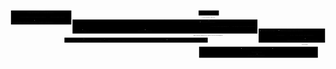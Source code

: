 <svg aria-roledescription="flowchart-v2" role="graphics-document document" viewBox="-8 -8 5288.828125 809.5" style="max-width: 5288.828125px;" xmlns="http://www.w3.org/2000/svg" width="100%" id="mermaid-svg-1756378413667-5nuc6ie6o"><style>#mermaid-svg-1756378413667-5nuc6ie6o{font-family:"trebuchet ms",verdana,arial,sans-serif;font-size:16px;fill:rgba(204, 204, 204, 0.87);}#mermaid-svg-1756378413667-5nuc6ie6o .error-icon{fill:#bf616a;}#mermaid-svg-1756378413667-5nuc6ie6o .error-text{fill:#bf616a;stroke:#bf616a;}#mermaid-svg-1756378413667-5nuc6ie6o .edge-thickness-normal{stroke-width:2px;}#mermaid-svg-1756378413667-5nuc6ie6o .edge-thickness-thick{stroke-width:3.5px;}#mermaid-svg-1756378413667-5nuc6ie6o .edge-pattern-solid{stroke-dasharray:0;}#mermaid-svg-1756378413667-5nuc6ie6o .edge-pattern-dashed{stroke-dasharray:3;}#mermaid-svg-1756378413667-5nuc6ie6o .edge-pattern-dotted{stroke-dasharray:2;}#mermaid-svg-1756378413667-5nuc6ie6o .marker{fill:rgba(204, 204, 204, 0.87);stroke:rgba(204, 204, 204, 0.87);}#mermaid-svg-1756378413667-5nuc6ie6o .marker.cross{stroke:rgba(204, 204, 204, 0.87);}#mermaid-svg-1756378413667-5nuc6ie6o svg{font-family:"trebuchet ms",verdana,arial,sans-serif;font-size:16px;}#mermaid-svg-1756378413667-5nuc6ie6o .label{font-family:"trebuchet ms",verdana,arial,sans-serif;color:rgba(204, 204, 204, 0.87);}#mermaid-svg-1756378413667-5nuc6ie6o .cluster-label text{fill:#ffffff;}#mermaid-svg-1756378413667-5nuc6ie6o .cluster-label span,#mermaid-svg-1756378413667-5nuc6ie6o p{color:#ffffff;}#mermaid-svg-1756378413667-5nuc6ie6o .label text,#mermaid-svg-1756378413667-5nuc6ie6o span,#mermaid-svg-1756378413667-5nuc6ie6o p{fill:rgba(204, 204, 204, 0.87);color:rgba(204, 204, 204, 0.87);}#mermaid-svg-1756378413667-5nuc6ie6o .node rect,#mermaid-svg-1756378413667-5nuc6ie6o .node circle,#mermaid-svg-1756378413667-5nuc6ie6o .node ellipse,#mermaid-svg-1756378413667-5nuc6ie6o .node polygon,#mermaid-svg-1756378413667-5nuc6ie6o .node path{fill:#1a1a1a;stroke:#2a2a2a;stroke-width:1px;}#mermaid-svg-1756378413667-5nuc6ie6o .flowchart-label text{text-anchor:middle;}#mermaid-svg-1756378413667-5nuc6ie6o .node .label{text-align:center;}#mermaid-svg-1756378413667-5nuc6ie6o .node.clickable{cursor:pointer;}#mermaid-svg-1756378413667-5nuc6ie6o .arrowheadPath{fill:#e5e5e5;}#mermaid-svg-1756378413667-5nuc6ie6o .edgePath .path{stroke:rgba(204, 204, 204, 0.87);stroke-width:2.0px;}#mermaid-svg-1756378413667-5nuc6ie6o .flowchart-link{stroke:rgba(204, 204, 204, 0.87);fill:none;}#mermaid-svg-1756378413667-5nuc6ie6o .edgeLabel{background-color:#1a1a1a99;text-align:center;}#mermaid-svg-1756378413667-5nuc6ie6o .edgeLabel rect{opacity:0.5;background-color:#1a1a1a99;fill:#1a1a1a99;}#mermaid-svg-1756378413667-5nuc6ie6o .labelBkg{background-color:rgba(26, 26, 26, 0.5);}#mermaid-svg-1756378413667-5nuc6ie6o .cluster rect{fill:rgba(64, 64, 64, 0.47);stroke:#30373a;stroke-width:1px;}#mermaid-svg-1756378413667-5nuc6ie6o .cluster text{fill:#ffffff;}#mermaid-svg-1756378413667-5nuc6ie6o .cluster span,#mermaid-svg-1756378413667-5nuc6ie6o p{color:#ffffff;}#mermaid-svg-1756378413667-5nuc6ie6o div.mermaidTooltip{position:absolute;text-align:center;max-width:200px;padding:2px;font-family:"trebuchet ms",verdana,arial,sans-serif;font-size:12px;background:#88c0d0;border:1px solid #30373a;border-radius:2px;pointer-events:none;z-index:100;}#mermaid-svg-1756378413667-5nuc6ie6o .flowchartTitleText{text-anchor:middle;font-size:18px;fill:rgba(204, 204, 204, 0.87);}#mermaid-svg-1756378413667-5nuc6ie6o :root{--mermaid-font-family:"trebuchet ms",verdana,arial,sans-serif;}#mermaid-svg-1756378413667-5nuc6ie6o .process&gt;*{fill:#f9f!important;stroke:#333!important;stroke-width:2px!important;}#mermaid-svg-1756378413667-5nuc6ie6o .process span{fill:#f9f!important;stroke:#333!important;stroke-width:2px!important;}</style><g><marker orient="auto" markerHeight="12" markerWidth="12" markerUnits="userSpaceOnUse" refY="5" refX="6" viewBox="0 0 10 10" class="marker flowchart" id="mermaid-svg-1756378413667-5nuc6ie6o_flowchart-pointEnd"><path style="stroke-width: 1; stroke-dasharray: 1, 0;" class="arrowMarkerPath" d="M 0 0 L 10 5 L 0 10 z"/></marker><marker orient="auto" markerHeight="12" markerWidth="12" markerUnits="userSpaceOnUse" refY="5" refX="4.5" viewBox="0 0 10 10" class="marker flowchart" id="mermaid-svg-1756378413667-5nuc6ie6o_flowchart-pointStart"><path style="stroke-width: 1; stroke-dasharray: 1, 0;" class="arrowMarkerPath" d="M 0 5 L 10 10 L 10 0 z"/></marker><marker orient="auto" markerHeight="11" markerWidth="11" markerUnits="userSpaceOnUse" refY="5" refX="11" viewBox="0 0 10 10" class="marker flowchart" id="mermaid-svg-1756378413667-5nuc6ie6o_flowchart-circleEnd"><circle style="stroke-width: 1; stroke-dasharray: 1, 0;" class="arrowMarkerPath" r="5" cy="5" cx="5"/></marker><marker orient="auto" markerHeight="11" markerWidth="11" markerUnits="userSpaceOnUse" refY="5" refX="-1" viewBox="0 0 10 10" class="marker flowchart" id="mermaid-svg-1756378413667-5nuc6ie6o_flowchart-circleStart"><circle style="stroke-width: 1; stroke-dasharray: 1, 0;" class="arrowMarkerPath" r="5" cy="5" cx="5"/></marker><marker orient="auto" markerHeight="11" markerWidth="11" markerUnits="userSpaceOnUse" refY="5.2" refX="12" viewBox="0 0 11 11" class="marker cross flowchart" id="mermaid-svg-1756378413667-5nuc6ie6o_flowchart-crossEnd"><path style="stroke-width: 2; stroke-dasharray: 1, 0;" class="arrowMarkerPath" d="M 1,1 l 9,9 M 10,1 l -9,9"/></marker><marker orient="auto" markerHeight="11" markerWidth="11" markerUnits="userSpaceOnUse" refY="5.2" refX="-1" viewBox="0 0 11 11" class="marker cross flowchart" id="mermaid-svg-1756378413667-5nuc6ie6o_flowchart-crossStart"><path style="stroke-width: 2; stroke-dasharray: 1, 0;" class="arrowMarkerPath" d="M 1,1 l 9,9 M 10,1 l -9,9"/></marker><g class="root"><g class="clusters"><g id="NET_Incentives_2meme_Design" class="cluster default flowchart-label"><rect height="83.5" width="2405.296875" y="456" x="897.87890625" ry="0" rx="0" style=""/><g transform="translate(1988.26171875, 456)" class="cluster-label"><foreignObject height="18.5" width="224.53125"><div style="display: inline-block; white-space: nowrap;" xmlns="http://www.w3.org/1999/xhtml"><span class="nodeLabel">NET_Incentives_2meme_Design</span></div></foreignObject></g></g><g id="Prove_Storage_Capacity" class="cluster default flowchart-label"><rect height="235.5" width="1114.90234375" y="304" x="4157.92578125" ry="0" rx="0" style=""/><g transform="translate(4629.205078125, 304)" class="cluster-label"><foreignObject height="18.5" width="172.34375"><div style="display: inline-block; white-space: nowrap;" xmlns="http://www.w3.org/1999/xhtml"><span class="nodeLabel">Prove_Storage_Capacity</span></div></foreignObject></g></g><g id="Prove_Localization" class="cluster default flowchart-label"><rect height="185.5" width="1993.525390625" y="608" x="3158.7109375" ry="0" rx="0" style=""/><g transform="translate(4088.2431640625, 608)" class="cluster-label"><foreignObject height="18.5" width="134.4609375"><div style="display: inline-block; white-space: nowrap;" xmlns="http://www.w3.org/1999/xhtml"><span class="nodeLabel">Prove_Localization</span></div></foreignObject></g></g><g id="Enforce_Localization" class="cluster default flowchart-label"><rect height="235.5" width="1013.46875" y="0" x="0" ry="0" rx="0" style=""/><g transform="translate(431.93359375, 0)" class="cluster-label"><foreignObject height="18.5" width="149.6015625"><div style="display: inline-block; white-space: nowrap;" xmlns="http://www.w3.org/1999/xhtml"><span class="nodeLabel">Enforce_Localization</span></div></foreignObject></g></g><g id="Jurisdiction_Specific_L1_Cluster_EU" class="cluster default flowchart-label"><rect height="235.5" width="3104.45703125" y="152" x="1033.46875" ry="0" rx="0" style=""/><g transform="translate(2456.060546875, 152)" class="cluster-label"><foreignObject height="18.5" width="259.2734375"><div style="display: inline-block; white-space: nowrap;" xmlns="http://www.w3.org/1999/xhtml"><span class="nodeLabel">Jurisdiction_Specific_L1_Cluster_EU</span></div></foreignObject></g></g><g id="Global_L0_Network" class="cluster default flowchart-label"><rect height="83.5" width="340.2265625" y="0" x="3150.19140625" ry="0" rx="0" style=""/><g transform="translate(3250.5546875, 0)" class="cluster-label"><foreignObject height="18.5" width="139.5"><div style="display: inline-block; white-space: nowrap;" xmlns="http://www.w3.org/1999/xhtml"><span class="nodeLabel">Global_L0_Network</span></div></foreignObject></g></g></g><g class="edgePaths"><path marker-end="url(#mermaid-svg-1756378413667-5nuc6ie6o_flowchart-pointEnd)" style="fill:none;" class="edge-thickness-normal edge-pattern-solid flowchart-link LS-L1 LE-Node1" id="L-L1-Node1-0" d="M3183.191,196.45L2852.633,202.958C2522.074,209.466,1860.957,222.483,1530.398,234.7C1199.84,246.917,1199.84,258.333,1199.84,269.75C1199.84,281.167,1199.84,292.583,1199.84,301.575C1199.84,310.567,1199.84,317.133,1199.84,320.417L1199.84,323.7"/><path marker-end="url(#mermaid-svg-1756378413667-5nuc6ie6o_flowchart-pointEnd)" style="fill:none;" class="edge-thickness-normal edge-pattern-solid flowchart-link LS-L1 LE-Node2" id="L-L1-Node2-0" d="M3183.191,199.102L3027.789,205.169C2872.386,211.235,2561.581,223.367,2406.178,235.142C2250.775,246.917,2250.775,258.333,2250.775,269.75C2250.775,281.167,2250.775,292.583,2250.775,301.575C2250.775,310.567,2250.775,317.133,2250.775,320.417L2250.775,323.7"/><path marker-end="url(#mermaid-svg-1756378413667-5nuc6ie6o_flowchart-pointEnd)" style="fill:none;" class="edge-thickness-normal edge-pattern-solid flowchart-link LS-App LE-L1" id="L-App-L1-0" d="M623.231,58.5L651.884,62.667C680.537,66.833,737.843,75.167,766.496,85.042C795.148,94.917,795.148,106.333,795.148,117.75C795.148,129.167,795.148,140.583,1192.272,152.858C1589.396,165.132,2383.644,178.264,2780.768,184.83L3177.892,191.395"/><path marker-end="url(#mermaid-svg-1756378413667-5nuc6ie6o_flowchart-pointEnd)" style="fill:none;" class="edge-thickness-normal edge-pattern-solid flowchart-link LS-L0 LE-L1" id="L-L0-L1-0" d="M3320.305,58.5L3320.305,62.667C3320.305,66.833,3320.305,75.167,3320.305,85.042C3320.305,94.917,3320.305,106.333,3320.305,117.75C3320.305,129.167,3320.305,140.583,3320.305,149.575C3320.305,158.567,3320.305,165.133,3320.305,168.417L3320.305,171.7"/><path marker-end="url(#mermaid-svg-1756378413667-5nuc6ie6o_flowchart-pointEnd)" style="fill:none;" class="edge-thickness-normal edge-pattern-solid flowchart-link LS-App LE-Restrict" id="L-App-Restrict-0" d="M463.984,58.5L453.023,62.667C442.062,66.833,420.141,75.167,409.18,85.042C398.219,94.917,398.219,106.333,398.219,117.75C398.219,129.167,398.219,140.583,398.219,149.575C398.219,158.567,398.219,165.133,398.219,168.417L398.219,171.7"/><path marker-end="url(#mermaid-svg-1756378413667-5nuc6ie6o_flowchart-pointEnd)" style="fill:none;" class="edge-thickness-normal edge-pattern-solid flowchart-link LS-L1 LE-Proofs" id="L-L1-Proofs-0" d="M3321.457,210.5L3321.743,214.667C3322.03,218.833,3322.603,227.167,3322.889,237.042C3323.176,246.917,3323.176,258.333,3323.176,269.75C3323.176,281.167,3323.176,292.583,3323.176,305.25C3323.176,317.917,3323.176,331.833,3323.176,345.75C3323.176,359.667,3323.176,373.583,3323.176,386.25C3323.176,398.917,3323.176,410.333,3323.176,421.75C3323.176,433.167,3323.176,444.583,3323.176,457.25C3323.176,469.917,3323.176,483.833,3323.176,497.75C3323.176,511.667,3323.176,525.583,3323.176,538.25C3323.176,550.917,3323.176,562.333,3323.176,573.75C3323.176,585.167,3323.176,596.583,3414.577,607.017C3505.977,617.45,3688.779,626.9,3780.179,631.625L3871.58,636.35"/><path marker-end="url(#mermaid-svg-1756378413667-5nuc6ie6o_flowchart-pointEnd)" style="fill:none;" class="edge-thickness-normal edge-pattern-solid flowchart-link LS-Proofs LE-ZK" id="L-Proofs-ZK-0" d="M4130.803,666.5L4130.803,672.208C4130.803,677.917,4130.803,689.333,4130.803,699.867C4130.803,710.4,4130.803,720.05,4130.803,724.875L4130.803,729.7"/><path marker-end="url(#mermaid-svg-1756378413667-5nuc6ie6o_flowchart-pointEnd)" style="fill:none;" class="edge-thickness-normal edge-pattern-solid flowchart-link LS-L1 LE-Attest" id="L-L1-Attest-0" d="M3396.918,210.5L3415.976,214.667C3435.034,218.833,3473.15,227.167,3492.208,237.042C3511.266,246.917,3511.266,258.333,3511.266,269.75C3511.266,281.167,3511.266,292.583,3623.993,304.076C3736.721,315.569,3962.177,327.137,4074.905,332.922L4187.633,338.706"/><path marker-end="url(#mermaid-svg-1756378413667-5nuc6ie6o_flowchart-pointEnd)" style="fill:none;" class="edge-thickness-normal edge-pattern-solid flowchart-link LS-L1 LE-Challenge" id="L-L1-Challenge-0" d="M3457.418,203.48L3532.622,208.817C3607.826,214.153,3758.233,224.827,3833.437,235.872C3908.641,246.917,3908.641,258.333,3908.641,269.75C3908.641,281.167,3908.641,292.583,4007.469,303.368C4106.297,314.153,4303.953,324.305,4402.781,329.381L4501.609,334.458"/><path marker-end="url(#mermaid-svg-1756378413667-5nuc6ie6o_flowchart-pointEnd)" style="fill:none;" class="edge-thickness-normal edge-pattern-solid flowchart-link LS-Challenge LE-Verify" id="L-Challenge-Verify-0" d="M4807.354,362.5L4828.721,366.667C4850.089,370.833,4892.824,379.167,4914.191,389.042C4935.559,398.917,4935.559,410.333,4935.559,421.75C4935.559,433.167,4935.559,444.583,4935.559,453.575C4935.559,462.567,4935.559,469.133,4935.559,472.417L4935.559,475.7"/><path marker-end="url(#mermaid-svg-1756378413667-5nuc6ie6o_flowchart-pointEnd)" style="fill:none;" class="edge-thickness-normal edge-pattern-solid flowchart-link LS-Verify LE-Proofs" id="L-Verify-Proofs-0" d="M4935.559,514.5L4935.559,518.667C4935.559,522.833,4935.559,531.167,4935.559,541.042C4935.559,550.917,4935.559,562.333,4935.559,573.75C4935.559,585.167,4935.559,596.583,4844.636,607.009C4753.714,617.434,4571.87,626.868,4480.948,631.585L4390.025,636.302"/><path marker-end="url(#mermaid-svg-1756378413667-5nuc6ie6o_flowchart-pointEnd)" style="fill:none;" class="edge-thickness-normal edge-pattern-solid flowchart-link LS-Node1 LE-Stake" id="L-Node1-Stake-0" d="M1199.84,362.5L1199.84,366.667C1199.84,370.833,1199.84,379.167,1199.84,389.042C1199.84,398.917,1199.84,410.333,1199.84,421.75C1199.84,433.167,1199.84,444.583,1204.256,453.899C1208.672,463.216,1217.503,470.431,1221.919,474.039L1226.335,477.647"/><path marker-end="url(#mermaid-svg-1756378413667-5nuc6ie6o_flowchart-pointEnd)" style="fill:none;" class="edge-thickness-normal edge-pattern-solid flowchart-link LS-Node2 LE-Stake" id="L-Node2-Stake-0" d="M2250.775,362.5L2250.775,366.667C2250.775,370.833,2250.775,379.167,2250.775,389.042C2250.775,398.917,2250.775,410.333,2250.775,421.75C2250.775,433.167,2250.775,444.583,2138.029,455C2025.283,465.416,1799.791,474.832,1687.045,479.54L1574.299,484.248"/><path marker-end="url(#mermaid-svg-1756378413667-5nuc6ie6o_flowchart-pointEnd)" style="fill:none;" class="edge-thickness-normal edge-pattern-solid flowchart-link LS-Challenge LE-Rewards" id="L-Challenge-Rewards-0" d="M4644.071,362.5L4624.821,366.667C4605.571,370.833,4567.071,379.167,4547.82,389.042C4528.57,398.917,4528.57,410.333,4528.57,421.75C4528.57,433.167,4528.57,444.583,4209.92,455.804C3891.27,467.025,3253.97,478.05,2935.32,483.562L2616.67,489.075"/><path marker-end="url(#mermaid-svg-1756378413667-5nuc6ie6o_flowchart-pointEnd)" style="fill:none;" class="edge-thickness-normal edge-pattern-solid flowchart-link LS-Challenge LE-Penalties" id="L-Challenge-Penalties-0" d="M4720.305,362.5L4720.019,366.667C4719.732,370.833,4719.159,379.167,4718.872,389.042C4718.586,398.917,4718.586,410.333,4718.586,421.75C4718.586,433.167,4718.586,444.583,4477.734,456.025C4236.882,467.467,3755.178,478.934,3514.326,484.668L3273.474,490.401"/></g><g class="edgeLabels"><g class="edgeLabel"><g transform="translate(0, 0)" class="label"><foreignObject height="0" width="0"><div style="display: inline-block; white-space: nowrap;" xmlns="http://www.w3.org/1999/xhtml"><span class="edgeLabel"></span></div></foreignObject></g></g><g class="edgeLabel"><g transform="translate(0, 0)" class="label"><foreignObject height="0" width="0"><div style="display: inline-block; white-space: nowrap;" xmlns="http://www.w3.org/1999/xhtml"><span class="edgeLabel"></span></div></foreignObject></g></g><g transform="translate(795.1484375, 117.75)" class="edgeLabel"><g transform="translate(-136.72265625, -9.25)" class="label"><foreignObject height="18.5" width="273.4453125"><div style="display: inline-block; white-space: nowrap;" xmlns="http://www.w3.org/1999/xhtml"><span class="edgeLabel">Deploy to L1 destination /cluster/join</span></div></foreignObject></g></g><g transform="translate(3320.3046875, 117.75)" class="edgeLabel"><g transform="translate(-116.515625, -9.25)" class="label"><foreignObject height="18.5" width="233.03125"><div style="display: inline-block; white-space: nowrap;" xmlns="http://www.w3.org/1999/xhtml"><span class="edgeLabel">L0 Peer Connections Global Sync</span></div></foreignObject></g></g><g transform="translate(398.21875, 117.75)" class="edgeLabel"><g transform="translate(-240.20703125, -9.25)" class="label"><foreignObject height="18.5" width="480.4140625"><div style="display: inline-block; white-space: nowrap;" xmlns="http://www.w3.org/1999/xhtml"><span class="edgeLabel">Query Peers /node/info /cluster/info Filter by Host IP/Jurisdiction</span></div></foreignObject></g></g><g transform="translate(3323.17578125, 421.75)" class="edgeLabel"><g transform="translate(-263.796875, -9.25)" class="label"><foreignObject height="18.5" width="527.59375"><div style="display: inline-block; white-space: nowrap;" xmlns="http://www.w3.org/1999/xhtml"><span class="edgeLabel">Signed Operations SignatureProof in Signed.scala Verify hasValidSignature</span></div></foreignObject></g></g><g transform="translate(4130.802734375, 700.75)" class="edgeLabel"><g transform="translate(-93.9609375, -9.25)" class="label"><foreignObject height="18.5" width="187.921875"><div style="display: inline-block; white-space: nowrap;" xmlns="http://www.w3.org/1999/xhtml"><span class="edgeLabel">Optional ZKWasmExecutor</span></div></foreignObject></g></g><g transform="translate(3511.265625, 269.75)" class="edgeLabel"><g transform="translate(-168.08984375, -9.25)" class="label"><foreignObject height="18.5" width="336.1796875"><div style="display: inline-block; white-space: nowrap;" xmlns="http://www.w3.org/1999/xhtml"><span class="edgeLabel">Self-Attestation in NodeInfo Signed during Join</span></div></foreignObject></g></g><g transform="translate(3908.640625, 269.75)" class="edgeLabel"><g transform="translate(-209.28515625, -9.25)" class="label"><foreignObject height="18.5" width="418.5703125"><div style="display: inline-block; white-space: nowrap;" xmlns="http://www.w3.org/1999/xhtml"><span class="edgeLabel">Cluster Challenges Gossip/Consensus Rounds in RoundData</span></div></foreignObject></g></g><g transform="translate(4935.55859375, 421.75)" class="edgeLabel"><g transform="translate(-163.5, -9.25)" class="label"><foreignObject height="18.5" width="327"><div style="display: inline-block; white-space: nowrap;" xmlns="http://www.w3.org/1999/xhtml"><span class="edgeLabel">Failures Lower Trust Scores SelectActivePeers</span></div></foreignObject></g></g><g transform="translate(4935.55859375, 573.75)" class="edgeLabel"><g transform="translate(-55.1015625, -9.25)" class="label"><foreignObject height="18.5" width="110.203125"><div style="display: inline-block; white-space: nowrap;" xmlns="http://www.w3.org/1999/xhtml"><span class="edgeLabel">Historical Audit</span></div></foreignObject></g></g><g class="edgeLabel"><g transform="translate(0, 0)" class="label"><foreignObject height="0" width="0"><div style="display: inline-block; white-space: nowrap;" xmlns="http://www.w3.org/1999/xhtml"><span class="edgeLabel"></span></div></foreignObject></g></g><g class="edgeLabel"><g transform="translate(0, 0)" class="label"><foreignObject height="0" width="0"><div style="display: inline-block; white-space: nowrap;" xmlns="http://www.w3.org/1999/xhtml"><span class="edgeLabel"></span></div></foreignObject></g></g><g transform="translate(4528.5703125, 421.75)" class="edgeLabel"><g transform="translate(-65.2109375, -9.25)" class="label"><foreignObject height="18.5" width="130.421875"><div style="display: inline-block; white-space: nowrap;" xmlns="http://www.w3.org/1999/xhtml"><span class="edgeLabel">Pass Earn Rewards</span></div></foreignObject></g></g><g transform="translate(4718.5859375, 421.75)" class="edgeLabel"><g transform="translate(-33.47265625, -9.25)" class="label"><foreignObject height="18.5" width="66.9453125"><div style="display: inline-block; white-space: nowrap;" xmlns="http://www.w3.org/1999/xhtml"><span class="edgeLabel">Fail Slash</span></div></foreignObject></g></g></g><g class="nodes"><g transform="translate(1250.94140625, 497.75)" id="flowchart-Stake-151" class="node default process flowchart-label"><rect height="33.5" width="636.125" y="-16.75" x="-318.0625" ry="0" rx="0" style="" class="basic label-container"/><g transform="translate(-310.5625, -9.25)" style="" class="label"><rect/><foreignObject height="18.5" width="621.125"><div style="display: inline-block; white-space: nowrap;" xmlns="http://www.w3.org/1999/xhtml"><span class="nodeLabel">Stake NET Collateral --collateral in CLI Boosts Selection Odds SelectActivePeers Scores</span></div></foreignObject></g></g><g transform="translate(2115.1875, 497.75)" id="flowchart-Rewards-156" class="node default process flowchart-label"><rect height="33.5" width="992.3671875" y="-16.75" x="-496.18359375" ry="0" rx="0" style="" class="basic label-container"/><g transform="translate(-488.68359375, -9.25)" style="" class="label"><rect/><foreignObject height="18.5" width="977.3671875"><div style="display: inline-block; white-space: nowrap;" xmlns="http://www.w3.org/1999/xhtml"><span class="nodeLabel">Rewards for Honesty/Performance Earn NET for Blocks/Snapshots Performance Meme High Storage Bonus Virality Meme Reporting Issues</span></div></foreignObject></g></g><g transform="translate(2964.7734375, 497.75)" id="flowchart-Penalties-157" class="node default process flowchart-label"><rect height="33.5" width="606.8046875" y="-16.75" x="-303.40234375" ry="0" rx="0" style="" class="basic label-container"/><g transform="translate(-295.90234375, -9.25)" style="" class="label"><rect/><foreignObject height="18.5" width="591.8046875"><div style="display: inline-block; white-space: nowrap;" xmlns="http://www.w3.org/1999/xhtml"><span class="nodeLabel">Penalties for Dishonesty Slash NET on Failed Challenges Drop Trust Eject to Offline</span></div></foreignObject></g></g><g transform="translate(4324.9140625, 345.75)" id="flowchart-Attest-144" class="node default process flowchart-label"><rect height="33.5" width="263.9765625" y="-16.75" x="-131.98828125" ry="0" rx="0" style="" class="basic label-container"/><g transform="translate(-124.48828125, -9.25)" style="" class="label"><rect/><foreignObject height="18.5" width="248.9765625"><div style="display: inline-block; white-space: nowrap;" xmlns="http://www.w3.org/1999/xhtml"><span class="nodeLabel">Report Capacity e.g. 100GB Signed</span></div></foreignObject></g></g><g transform="translate(4721.45703125, 345.75)" id="flowchart-Challenge-146" class="node default process flowchart-label"><rect height="33.5" width="429.109375" y="-16.75" x="-214.5546875" ry="0" rx="0" style="" class="basic label-container"/><g transform="translate(-207.0546875, -9.25)" style="" class="label"><rect/><foreignObject height="18.5" width="414.109375"><div style="display: inline-block; white-space: nowrap;" xmlns="http://www.w3.org/1999/xhtml"><span class="nodeLabel">Storage/Retrieval Challenges Respond with Signed Hashes</span></div></foreignObject></g></g><g transform="translate(4935.55859375, 497.75)" id="flowchart-Verify-148" class="node default process flowchart-label"><rect height="33.5" width="604.5390625" y="-16.75" x="-302.26953125" ry="0" rx="0" style="" class="basic label-container"/><g transform="translate(-294.76953125, -9.25)" style="" class="label"><rect/><foreignObject height="18.5" width="589.5390625"><div style="display: inline-block; white-space: nowrap;" xmlns="http://www.w3.org/1999/xhtml"><span class="nodeLabel">App Verifies via SDK /node/state for Ready Nodes Optional ZK Proof Capacity &gt;= X</span></div></foreignObject></g></g><g transform="translate(4130.802734375, 649.75)" id="flowchart-Proofs-140" class="node default default flowchart-label"><rect height="33.5" width="507.859375" y="-16.75" x="-253.9296875" ry="0" rx="0" style="" class="basic label-container"/><g transform="translate(-246.4296875, -9.25)" style="" class="label"><rect/><foreignObject height="18.5" width="492.859375"><div style="display: inline-block; white-space: nowrap;" xmlns="http://www.w3.org/1999/xhtml"><span class="nodeLabel">Signed Snapshots /global-snapshots/app-data Embed Node IDs/Hosts</span></div></foreignObject></g></g><g transform="translate(4130.802734375, 751.75)" id="flowchart-ZK-142" class="node default default flowchart-label"><rect height="33.5" width="321.046875" y="-16.75" x="-160.5234375" ry="0" rx="0" style="" class="basic label-container"/><g transform="translate(-153.0234375, -9.25)" style="" class="label"><rect/><foreignObject height="18.5" width="306.046875"><div style="display: inline-block; white-space: nowrap;" xmlns="http://www.w3.org/1999/xhtml"><span class="nodeLabel">ZK STARK Proofs e.g. Data in Jurisdiction X</span></div></foreignObject></g></g><g transform="translate(398.21875, 193.75)" id="flowchart-Restrict-138" class="node default process flowchart-label"><rect height="33.5" width="726.4375" y="-16.75" x="-363.21875" ry="0" rx="0" style="" class="basic label-container"/><g transform="translate(-355.71875, -9.25)" style="" class="label"><rect/><foreignObject height="18.5" width="711.4375"><div style="display: inline-block; white-space: nowrap;" xmlns="http://www.w3.org/1999/xhtml"><span class="nodeLabel">Restrict Data Sharing Gossip/P2P Routes /consensus/data Use Trust Models e.g. TrustNode Distance</span></div></foreignObject></g></g><g transform="translate(508.046875, 41.75)" id="flowchart-App-132" class="node default default flowchart-label"><rect height="33.5" width="489.8359375" y="-16.75" x="-244.91796875" ry="0" rx="0" style="" class="basic label-container"/><g transform="translate(-237.41796875, -9.25)" style="" class="label"><rect/><foreignObject height="18.5" width="474.8359375"><div style="display: inline-block; white-space: nowrap;" xmlns="http://www.w3.org/1999/xhtml"><span class="nodeLabel">Your Application (Deployed via CLI create-deploy-app-transaction)</span></div></foreignObject></g></g><g transform="translate(3320.3046875, 193.75)" id="flowchart-L1-125" class="node default default flowchart-label"><rect height="33.5" width="274.2265625" y="-16.75" x="-137.11328125" ry="0" rx="0" style="" class="basic label-container"/><g transform="translate(-129.61328125, -9.25)" style="" class="label"><rect/><foreignObject height="18.5" width="259.2265625"><div style="display: inline-block; white-space: nowrap;" xmlns="http://www.w3.org/1999/xhtml"><span class="nodeLabel">L1 Cluster (Nodes in specific region)</span></div></foreignObject></g></g><g transform="translate(1199.83984375, 345.75)" id="flowchart-Node1-126" class="node default default flowchart-label"><rect height="33.5" width="262.7421875" y="-16.75" x="-131.37109375" ry="0" rx="0" style="" class="basic label-container"/><g transform="translate(-123.87109375, -9.25)" style="" class="label"><rect/><foreignObject height="18.5" width="247.7421875"><div style="display: inline-block; white-space: nowrap;" xmlns="http://www.w3.org/1999/xhtml"><span class="nodeLabel">Node A (Host IP EU Storage 100GB)</span></div></foreignObject></g></g><g transform="translate(2250.775390625, 345.75)" id="flowchart-Node2-127" class="node default default flowchart-label"><rect height="33.5" width="264.125" y="-16.75" x="-132.0625" ry="0" rx="0" style="" class="basic label-container"/><g transform="translate(-124.5625, -9.25)" style="" class="label"><rect/><foreignObject height="18.5" width="249.125"><div style="display: inline-block; white-space: nowrap;" xmlns="http://www.w3.org/1999/xhtml"><span class="nodeLabel">Node B (Host IP EU Storage 200GB)</span></div></foreignObject></g></g><g transform="translate(3320.3046875, 41.75)" id="flowchart-L0-124" class="node default default flowchart-label"><rect height="33.5" width="270.2265625" y="-16.75" x="-135.11328125" ry="0" rx="0" style="" class="basic label-container"/><g transform="translate(-127.61328125, -9.25)" style="" class="label"><rect/><foreignObject height="18.5" width="255.2265625"><div style="display: inline-block; white-space: nowrap;" xmlns="http://www.w3.org/1999/xhtml"><span class="nodeLabel">Global L0 Cluster (Connects all L1s)</span></div></foreignObject></g></g></g></g></g></svg>

